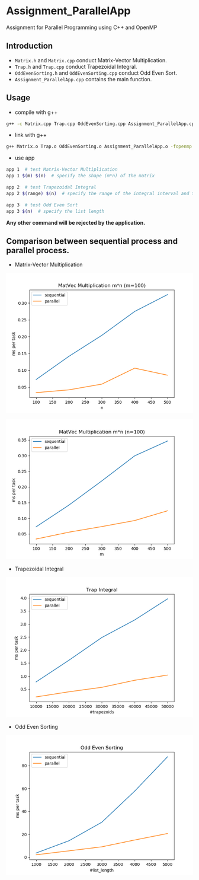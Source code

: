 # Assignment_ParallelApp
Assignment for Parallel Programming using C++ and OpenMP
## Introduction
- `Matrix.h` and `Matrix.cpp` conduct Matrix-Vector Multiplication.
- `Trap.h` and `Trap.cpp` conduct Trapezoidal Integral.
- `OddEvenSorting.h` and `OddEvenSorting.cpp` conduct Odd Even Sort.
- `Assignment_ParallelApp.cpp` contains the main function.
## Usage
- compile with g++
```bash
g++ -c Matrix.cpp Trap.cpp OddEvenSorting.cpp Assignment_ParallelApp.cpp
```
- link with g++
```bash
g++ Matrix.o Trap.o OddEvenSorting.o Assignment_ParallelApp.o -fopenmp -o app
```

- use app
```bash
app 1  # test Matrix-Vector Multiplication
app 1 $(m) $(n)  # specify the shape (m*n) of the matrix
```

```bash
app 2  # test Trapezoidal Integral
app 2 $(range) $(n)  # specify the range of the integral interval and the number of trapezoids
```

```bash
app 3  # test Odd Even Sort
app 3 $(n)  # specify the list length
```

__Any other command will be rejected by the application.__


## Comparison between sequential process and parallel process.

- Matrix-Vector Multiplication

![](./1n.png)

![](./1m.png)

- Trapezoidal Integral

![](./2.png)

- Odd Even Sorting

![](./3.png)
